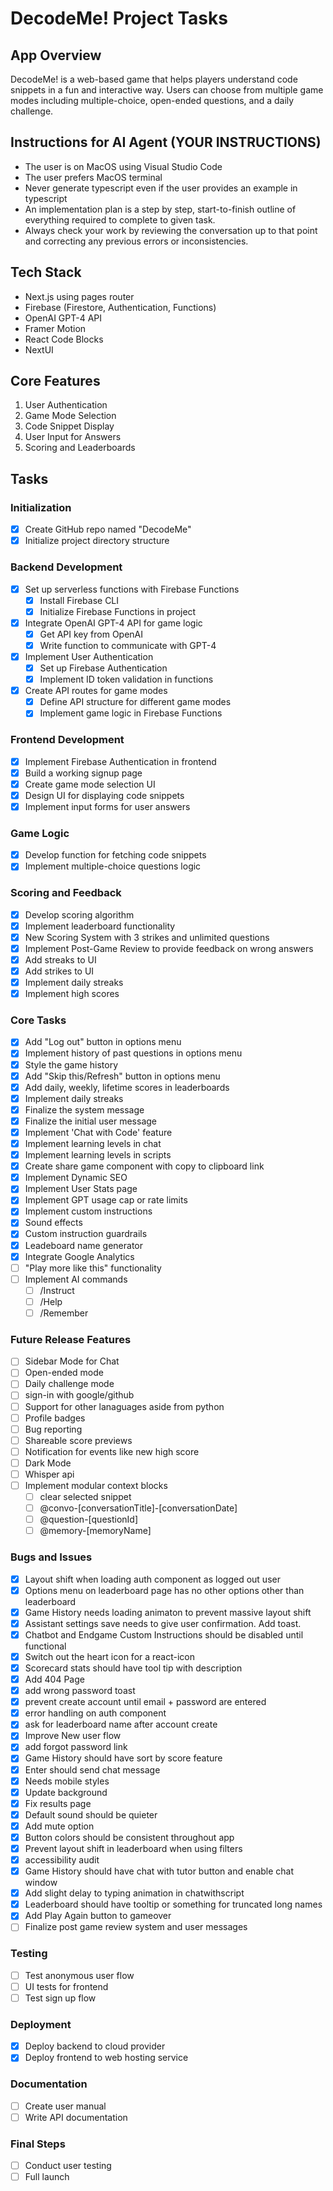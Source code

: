# DecodeMe! Project Tasks

## App Overview
DecodeMe! is a web-based game that helps players understand code snippets in a fun and interactive way. Users can choose from multiple game modes including multiple-choice, open-ended questions, and a daily challenge.

## Instructions for AI Agent (YOUR INSTRUCTIONS)
- The user is on MacOS using Visual Studio Code
- The user prefers MacOS terminal
- Never generate typescript even if the user provides an example in typescript
- An implementation plan is a step by step, start-to-finish outline of everything required to complete to given task.
- Always check your work by reviewing the conversation up to that point and correcting any previous errors or inconsistencies.

## Tech Stack
- Next.js using pages router
- Firebase (Firestore, Authentication, Functions)
- OpenAI GPT-4 API
- Framer Motion
- React Code Blocks
- NextUI


## Core Features
1. User Authentication
2. Game Mode Selection
3. Code Snippet Display
4. User Input for Answers
5. Scoring and Leaderboards

## Tasks

### Initialization
- [x] Create GitHub repo named "DecodeMe"
- [x] Initialize project directory structure

### Backend Development
- [x] Set up serverless functions with Firebase Functions
  - [x] Install Firebase CLI
  - [x] Initialize Firebase Functions in project
- [x] Integrate OpenAI GPT-4 API for game logic
  - [x] Get API key from OpenAI
  - [x] Write function to communicate with GPT-4
- [x] Implement User Authentication
  - [x] Set up Firebase Authentication
  - [x] Implement ID token validation in functions
- [x] Create API routes for game modes
  - [x] Define API structure for different game modes
  - [x] Implement game logic in Firebase Functions

### Frontend Development
- [x] Implement Firebase Authentication in frontend
- [x] Build a working signup page
- [x] Create game mode selection UI
- [x] Design UI for displaying code snippets
- [x] Implement input forms for user answers

### Game Logic
- [x] Develop function for fetching code snippets
- [x] Implement multiple-choice questions logic

### Scoring and Feedback
- [x] Develop scoring algorithm
- [x] Implement leaderboard functionality
- [x] New Scoring System with 3 strikes and unlimited questions
- [x] Implement Post-Game Review to provide feedback on wrong answers
- [x] Add streaks to UI
- [x] Add strikes to UI
- [x] Implement daily streaks
- [x] Implement high scores

### Core Tasks
- [x] Add "Log out" button in options menu
- [x] Implement history of past questions in options menu
- [x] Style the game history
- [x] Add "Skip this/Refresh" button in options menu
- [x] Add daily, weekly, lifetime scores in leaderboards
- [x] Implement daily streaks
- [x] Finalize the system message
- [x] Finalize the initial user message
- [x] Implement 'Chat with Code' feature
- [x] Implement learning levels in chat
- [x] Implement learning levels in scripts
- [x] Create share game component with copy to clipboard link
- [x] Implement Dynamic SEO
- [x] Implement User Stats page
- [x] Implement GPT usage cap or rate limits
- [x] Implement custom instructions
- [x] Sound effects
- [x] Custom instruction guardrails
- [x] Leadeboard name generator
- [x] Integrate Google Analytics
- [ ] "Play more like this" functionality
- [ ] Implement AI commands
  - [ ] /Instruct
  - [ ] /Help
  - [ ] /Remember

### Future Release Features
- [ ] Sidebar Mode for Chat
- [ ] Open-ended mode
- [ ] Daily challenge mode
- [ ] sign-in with google/github
- [ ] Support for other lanaguages aside from python
- [ ] Profile badges
- [ ] Bug reporting
- [ ] Shareable score previews
- [ ] Notification for events like new high score
- [ ] Dark Mode
- [ ] Whisper api
- [ ] Implement modular context blocks
  - [ ] clear selected snippet
  - [ ] @convo-[conversationTitle]-[conversationDate]
  - [ ] @question-[questionId]
  - [ ] @memory-[memoryName]

### Bugs and Issues
- [x] Layout shift when loading auth component as logged out user
- [x] Options menu on leaderboard page has no other options other than leaderboard
- [x] Game History needs loading animaton to prevent massive layout shift
- [x] Assistant settings save needs to give user confirmation. Add toast.
- [x] Chatbot and Endgame Custom Instructions should be disabled until functional
- [x] Switch out the heart icon for a react-icon
- [x] Scorecard stats should have tool tip with description
- [x] Add 404 Page
- [x] add wrong password toast
- [x] prevent create account until email + password are entered
- [x] error handling on auth component
- [x] ask for leaderboard name after account create
- [x] Improve New user flow
- [x] add forgot password link
- [x] Game History should have sort by score feature
- [x] Enter should send chat message
- [x] Needs mobile styles
- [x] Update background
- [x] Fix results page
- [x] Default sound should be quieter
- [x] Add mute option
- [x] Button colors should be consistent throughout app
- [x] Prevent layout shift in leaderboard when using filters
- [x] accessibility audit
- [x] Game History should have chat with tutor button and enable chat window
- [x] Add slight delay to typing animation in chatwithscript
- [x] Leaderboard should have tooltip or something for truncated long names
- [x] Add Play Again button to gameover
- [ ] Finalize post game review system and user messages
 
### Testing
- [ ] Test anonymous user flow
- [ ] UI tests for frontend
- [ ] Test sign up flow

### Deployment
- [x] Deploy backend to cloud provider
- [x] Deploy frontend to web hosting service

### Documentation
- [ ] Create user manual
- [ ] Write API documentation

### Final Steps
- [ ] Conduct user testing
- [ ] Full launch